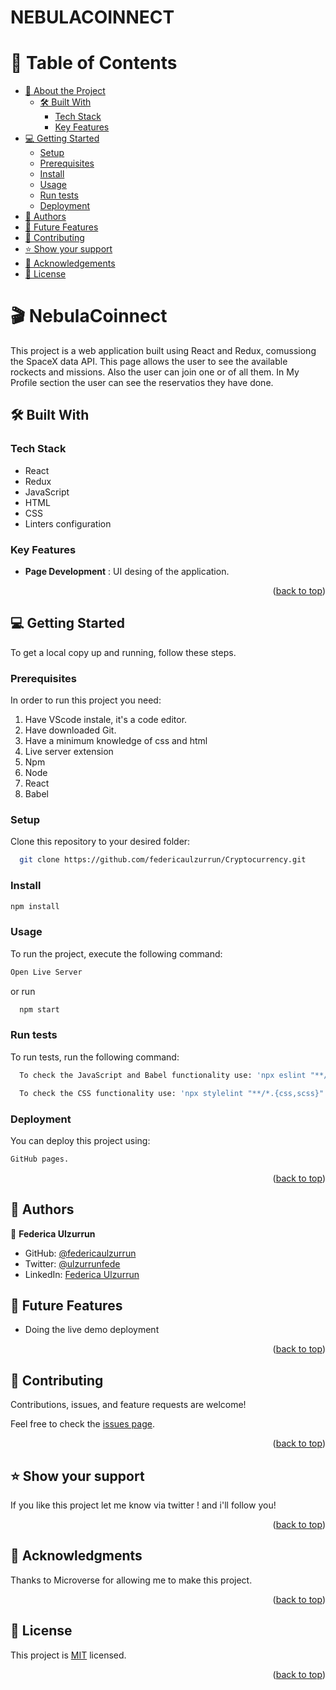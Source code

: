 # NEBULACOINNECT

# 📗 Table of Contents

- [📖 About the Project](#about-project)
  - [🛠 Built With](#built-with)
    - [Tech Stack](#tech-stack)
    - [Key Features](#key-features)
- [💻 Getting Started](#getting-started)
  - [Setup](#setup)
  - [Prerequisites](#prerequisites)
  - [Install](#install)
  - [Usage](#usage)
  - [Run tests](#run-tests)
  - [Deployment](#deployment)
- [👥 Authors](#authors)
- [🔭 Future Features](#future-features)
- [🤝 Contributing](#contributing)
- [⭐️ Show your support](#support)
- [🙏 Acknowledgements](#acknowledgements)
- [📝 License](#license)



# 🎬 NebulaCoinnect <a name="about-project"></a>

This project is a web application built using React and Redux, comussiong the SpaceX data API. This page allows the user to see the available rockects and missions. Also the user can join one or of all them. In My Profile section the user can see the reservatios they have done.

## 🛠 Built With <a name="built-with"></a>

### Tech Stack <a name="tech-stack"></a>

- React 
- Redux
- JavaScript
- HTML
- CSS
- Linters configuration

### Key Features <a name="key-features"></a>

- **Page Development** : UI desing of the application.

<p align="right">(<a href="#readme-top">back to top</a>)</p>

## 💻 Getting Started <a name="getting-started"></a>

To get a local copy up and running, follow these steps.

### Prerequisites

In order to run this project you need:
1. Have VScode instale, it's a code editor.
2. Have downloaded Git.
3. Have a minimum knowledge of css and html
4. Live server extension
5. Npm
6. Node
7. React
8. Babel

### Setup

Clone this repository to your desired folder:

```sh
  git clone https://github.com/federicaulzurrun/Cryptocurrency.git
```

### Install

```sh
npm install
```

### Usage

To run the project, execute the following command:

```sh
Open Live Server
```
or run

```sh
  npm start
```

### Run tests

To run tests, run the following command:

```sh
  To check the JavaScript and Babel functionality use: 'npx eslint "**/*.{js,jsx}"'
```

```sh
  To check the CSS functionality use: 'npx stylelint "**/*.{css,scss}"'
```

### Deployment

You can deploy this project using:

```sh
GitHub pages.
```

<p align="right">(<a href="#readme-top">back to top</a>)</p>

## 👥 Authors <a name="authors"></a>

👤 **Federica Ulzurrun**

- GitHub: [@federicaulzurrun](https://github.com/federicaulzurrun)
- Twitter: [@ulzurrunfede](https://mobile.twitter.com/ulzurrunfede)
- LinkedIn: [Federica Ulzurrun](https://www.linkedin.com/in/federica-ulzurrun-293a86198)


## 🔭 Future Features <a name="future-features"></a>

- Doing the live demo deployment

<p align="right">(<a href="#readme-top">back to top</a>)</p>


## 🤝 Contributing <a name="contributing"></a>

Contributions, issues, and feature requests are welcome!

Feel free to check the [issues page](../../issues/).

<p align="right">(<a href="#readme-top">back to top</a>)</p>


## ⭐️ Show your support <a name="support"></a>

If you like this project let me know via twitter ! and i'll follow you!

<p align="right">(<a href="#readme-top">back to top</a>)</p>

## 🙏 Acknowledgments <a name="acknowledgements"></a>

Thanks to Microverse for allowing me to make this project.

<p align="right">(<a href="#readme-top">back to top</a>)</p>


## 📝 License <a name="license"></a>

This project is [MIT](./LICENSE) licensed.

<p align="right">(<a href="#readme-top">back to top</a>)</p>